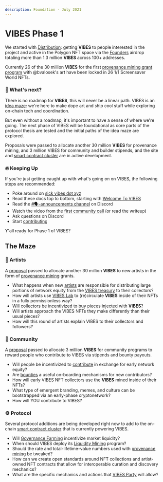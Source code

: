 ```yaml
---
description: Foundation - July 2021
---
```


# VIBES Phase 1

We started with [Distribution](prologue.md): getting **VIBES** to people interested in the project and active in the Polygon NFT space via the [Founders](../../vibes-protocol/vibes-token/#founders-airdrop-program) airdrop totaling more than 1.3 million **VIBES** across 100+ addresses. 

Currently 26 of the 30 million **VIBES** for the first [provenance mining grant program](../../vibes-protocol/vibes-token/#provenance-mining-grant-program) with @bvalosek's art have been locked in 26 1/1 Screensaver World NFTs.

### 🚀 What's next?

There is no roadmap for **VIBES**, this will never be a linear path. VIBES is an [idea maze](https://cdixon.org/2013/08/04/the-idea-maze): we're here to make dope art and ship cool stuff while exploring on-chain tech and coordination.

But even without a roadmap, it's important to have a sense of where we're going. The next phase of VIBES will be foundational as core parts of the protocol thesis are tested and the initial paths of the idea maze are explored.

Proposals were passed to allocate another 30 million **VIBES** for provenance mining, and 3 million VIBES for community and builder stipends, and the site and [smart contract cluster](../architecture.md) are in active development.

### 🔥 Keeping Up

If you're just getting caught up with what's going on on VIBES, the following steps are recommended:

* Poke around on [sick vibes dot xyz](https://sickvibes.xyz)
* Read these docs top to bottom, starting with [Welcome To VIBES](../../)
* Read the [\#🗣️-announcements channel](https://discord.gg/ruag8nsGpB) on Discord
* Watch the video from the [first community call](../community-calls.md) \(or read the writeup\)
* Ask questions on Discord
* Start [contributing](../../community/contributing.md)

Y'all ready for Phase 1 of VIBES?

## The Maze

### 🎨 Artists

A [proposal](https://snapshot.org/#/sickvibes.eth/proposal/QmdwL7CMqaDjha3nJvm69HtHjUSH5Ma8ozhxm7YF4aYiRh) passed to allocate another 30 million **VIBES** to new artists in the form of [provenance mining](../../vibes-protocol/provenance-mining/) grants.

* What happens when new [artists](../../community/artists.md) are responsible for distributing large portions of network equity from the [VIBES treasury](../../vibes-protocol/vibes-token/#provenance-mining-grant-program) to their collectors? 
* How will artists use [VIBES Lab](../../vibes-protocol/vibes-lab.md) to \(re\)circulate **VIBES** inside of their NFTs in a fully permissionless way?
* Will collectors be incentivized to buy pieces injected with **VIBES**?
* Will artists approach the VIBES NFTs they make differently than their usual pieces?
* How will this round of artists explain VIBES to their collectors and followers?

### 💖 Community

A [proposal](https://snapshot.org/#/sickvibes.eth/proposal/QmdwL7CMqaDjha3nJvm69HtHjUSH5Ma8ozhxm7YF4aYiRh) passed to allocate 3 million **VIBES** for community programs to reward people who contribute to VIBES via stipends and bounty payouts.

* Will people be incentivized to [contribute](../../community/contributing.md) in exchange for early network equity?
* Are [bounties](../../community/bounties.md) a useful on-boarding mechanisms for new contributors?
* How will early VIBES NFT collectors use the **VIBES** mined inside of their NFTs?
* What type of emergent branding, memes, and culture can be bootstrapped via an early-phase cryptonetwork?
* How will YOU contribute to VIBES?

### ⚙️ Protocol

Several protocol additions are being developed right now to add to the on-chain [smart contract cluster](../architecture.md) that is currently powering VIBES.

* Will [Governance Farming](../../vibes-protocol/governance-farming.md) incentivize market liquidity? 
* When should VIBES deploy its [Liquidity Mining](../../vibes-protocol/liquidity-mining.md) program?
* Should the rate and total-lifetime-value numbers used with [provenance mining](../../vibes-protocol/provenance-mining/) be tweaked?
* How can we create open standards around NFT collections and artist-owned NFT contracts that allow for interoperable curation and discovery mechanics?
* What are the specific mechanics and actions that [VIBES Party](../../vibes-protocol/vibes-party.md) will allow?

